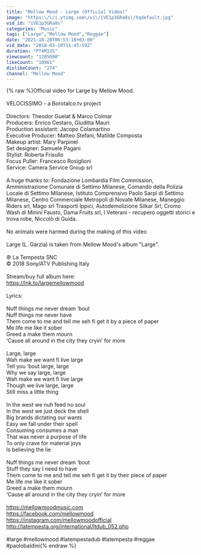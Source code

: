 ```yaml
---
title: "Mellow Mood - Large (Official Video)"
image: "https:\/\/i.ytimg.com\/vi\/iVE1p3GRa0s\/hqdefault.jpg"
vid_id: "iVE1p3GRa0s"
categories: "Music"
tags: ["Large","Mellow Mood","Reggae"]
date: "2021-10-20T06:53:18+03:00"
vid_date: "2018-03-10T11:45:59Z"
duration: "PT4M13S"
viewcount: "1285098"
likeCount: "10961"
dislikeCount: "274"
channel: "Mellow Mood"
---
```

{% raw %}Official video for Large by Mellow Mood.<br /><br />VELOCISSIMO - a Borotalco.tv project<br /><br />Directors: Theodor Guelat &amp; Marco Colmar <br />Producers: Enrico Cestaro, Giuditta Mauri<br />Production assistant: Jacopo Colamartino<br />Executive Producer: Matteo Stefani, Matilde Composta<br />Makeup artist: Mary Parpinel<br />Set designer: Samuele Pagani<br />Stylist: Roberta Frisullo<br />Focus Puller: Francesco Rosiglioni<br />Service: Camera Service Group srl<br /><br />A huge thanks to: Fondazione Lombardia Film Commission, Amministrazione Comunale di Settimo Milanese, Comando della Polizia Locale di Settimo Milanese, Istituto Comprensivo Paolo Sarpi di Settimo Milanese, Centro Commerciale Metropoli di Novate Milanese, Maneggio Riders srl, Mago srl Trasporti Ippici, Autodemolizione Silkar Srl, Cromo Wash di Minini Fausto, Dama Fruits srl, I Veterani - recupero oggetti storici e trova robe, Niccolò di Guida.<br /><br />No animals were harmed during the making of this video<br /><br />Large (L. Garzia) is taken from Mellow Mood's album &quot;Large&quot;.<br /><br />℗ La Tempesta SNC<br />© 2018 Sony/ATV Publishing Italy<br /><br />Stream/buy full album here:<br /><a rel="nofollow" target="blank" href="https://lnk.to/largemellowmood">https://lnk.to/largemellowmood</a><br /><br />Lyrics:<br /><br />Nuff things me never dream ‘bout<br />Nuff things me never have<br />Them come to me and tell me seh fi get it by a piece of paper      <br />Me life me like it sober<br />Greed a make them mourn<br />‘Cause all around in the city they cryin’ for more<br /><br />Large, large<br />Wah make we want fi live large<br />Tell you ‘bout large, large<br />Why we say large, large<br />Wah make we want fi live large<br />Though we live large, large<br />Still miss a little thing<br /><br />In the west we nuh feed no soul<br />In the west we just deck the shell   <br />Big brands dictating our wants<br />Easy we fall under their spell<br />Consuming consumes a man<br />That was never a purpose of life<br />To only crave for material joys<br />Is believing the lie<br /><br />Nuff things me never dream ‘bout<br />Stuff they say I need to have<br />Them come to me and tell me seh fi get it by their piece of paper      <br />Me life me like it sober<br />Greed a make them mourn<br />‘Cause all around in the city they cryin’ for more<br /><br /><a rel="nofollow" target="blank" href="https://mellowmoodmusic.com">https://mellowmoodmusic.com</a><br /><a rel="nofollow" target="blank" href="https://facebook.com/mellowmood">https://facebook.com/mellowmood</a><br /><a rel="nofollow" target="blank" href="https://instagram.com/mellowmoodofficial">https://instagram.com/mellowmoodofficial</a><br /><a rel="nofollow" target="blank" href="http://latempesta.org/international/ltdub_052.php">http://latempesta.org/international/ltdub_052.php</a><br /><br />#large #mellowmood #latempestadub #latempesta #reggae #paolobaldini{% endraw %}
